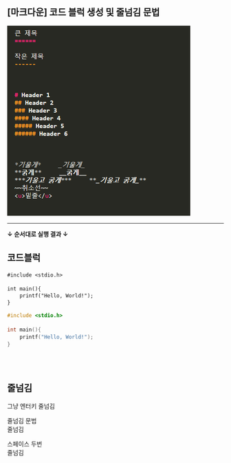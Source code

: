 ## [마크다운] 코드 블럭 생성 및 줄넘김 문법  

![마크다운 코드블럭 및 줄넘김](/_img/%EC%BD%94%EB%93%9C%20(2).PNG)
<br/>

----------
**↓ 순서대로 실행 결과 ↓**
<br/>

## 코드블럭

```
#include <stdio.h>

int main(){
	printf("Hello, World!");
}
```

```c
#include <stdio.h>

int main(){
	printf("Hello, World!");
}
```
<br/>
<br/>

## 줄넘김

그냥 엔터키
줄넘김
<br/>

줄넘김 문법<br/>
줄넘김
<br/>

스페이스 두번   
줄넘김
